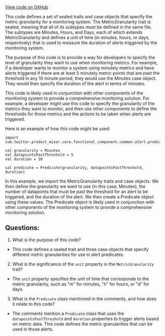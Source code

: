 [View code on GitHub](https://github.com/misbahsy/the-algorithm/product-mixer/core/src/main/scala/com/twitter/product_mixer/core/functional_component/common/alert/predicate/MetricGranularity.scala)

This code defines a set of sealed traits and case objects that specify the metric granularity for a monitoring system. The MetricGranularity trait is sealed, meaning that all of its subtypes must be defined in the same file. The subtypes are Minutes, Hours, and Days, each of which extends MetricGranularity and defines a unit of time (in minutes, hours, or days, respectively) that is used to measure the duration of alerts triggered by the monitoring system.

The purpose of this code is to provide a way for developers to specify the level of granularity they want to use when monitoring metrics. For example, if a developer wants to monitor a system using minutely metrics and have alerts triggered if there are at least 5 minutely metric points that are past the threshold in any 10 minute period, they would use the Minutes case object. They would then specify the duration of the alert in terms of minutes.

This code is likely used in conjunction with other components of the monitoring system to provide a comprehensive monitoring solution. For example, a developer might use this code to specify the granularity of the metrics they want to monitor, and then use other components to define the thresholds for those metrics and the actions to be taken when alerts are triggered.

Here is an example of how this code might be used:

```
import com.twitter.product_mixer.core.functional_component.common.alert.predicate._

val granularity = Minutes
val datapointsPastThreshold = 5
val duration = 10

val predicate = Predicate(granularity, datapointsPastThreshold, duration)
```

In this example, we import the MetricGranularity traits and case objects. We then define the granularity we want to use (in this case, Minutes), the number of datapoints that must be past the threshold for an alert to be triggered, and the duration of the alert. We then create a Predicate object using these values. The Predicate object is likely used in conjunction with other components of the monitoring system to provide a comprehensive monitoring solution.
## Questions: 
 1. What is the purpose of this code?
- This code defines a sealed trait and three case objects that specify different metric granularities for use in alert predicates.

2. What is the significance of the `unit` property in the `MetricGranularity` trait?
- The `unit` property specifies the unit of time that corresponds to the metric granularity, such as "m" for minutes, "h" for hours, or "d" for days.

3. What is the `Predicate` class mentioned in the comments, and how does it relate to this code?
- The comments mention a `Predicate` class that uses the `datapointsPastThreshold` and `duration` properties to trigger alerts based on metric data. This code defines the metric granularities that can be used in those alerts.